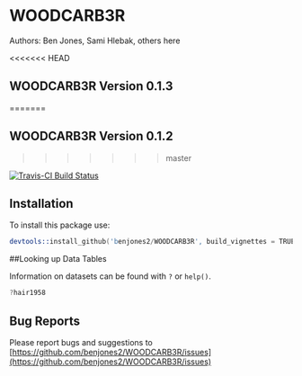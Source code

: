 
# WOODCARB3R

Authors: Ben Jones, Sami Hlebak, others here 
 

<<<<<<< HEAD
## WOODCARB3R Version 0.1.3
=======
## WOODCARB3R Version 0.1.2
>>>>>>> master

[![Travis-CI Build Status](https://travis-ci.org/benjones2/WOODCARB3R.svg?branch=master)](https://travis-ci.org/benjones2/WOODCARB3R)

## Installation

To install this package use:


```s
devtools::install_github('benjones2/WOODCARB3R', build_vignettes = TRUE)
```

##Looking up Data Tables

Information on datasets can be found with `?` or `help()`.

```s
?hair1958
```

## Bug Reports

Please report bugs and suggestions to [https://github.com/benjones2/WOODCARB3R/issues](https://github.com/benjones2/WOODCARB3R/issues)

